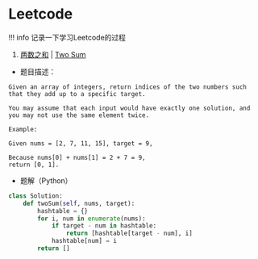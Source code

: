# Leetcode
!!! info 
    记录一下学习Leetcode的过程

1. [两数之和](https://leetcode-cn.com/problems/two-sum) | [Two Sum](https://leetcode-cn.com/problems/two-sum)
+ 题目描述：
``` 
Given an array of integers, return indices of the two numbers such that they add up to a specific target.

You may assume that each input would have exactly one solution, and you may not use the same element twice.

Example:

Given nums = [2, 7, 11, 15], target = 9,

Because nums[0] + nums[1] = 2 + 7 = 9,
return [0, 1].
```
+ 题解（Python）
```Python 
class Solution:
    def twoSum(self, nums, target):
        hashtable = {}
        for i, num in enumerate(nums):
            if target - num in hashtable:
                return [hashtable[target - num], i]
            hashtable[num] = i
        return []
```

